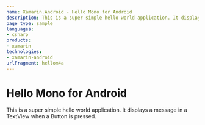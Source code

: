 ```yaml
---
name: Xamarin.Android - Hello Mono for Android
description: This is a super simple hello world application. It displays a message in a TextView when a Button is pressed.
page_type: sample
languages:
- csharp
products:
- xamarin
technologies:
- xamarin-android
urlFragment: hellom4a
---
```

# Hello Mono for Android

This is a super simple hello world application. It displays a
message in a TextView when a Button is pressed.
